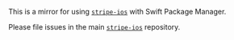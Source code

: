 This is a mirror for using [`stripe-ios`](https://github.com/stripe/stripe-ios) with Swift Package Manager.

Please file issues in the main [`stripe-ios`](https://github.com/stripe/stripe-ios) repository.
